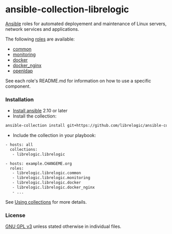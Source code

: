# ansible-collection-librelogic

[Ansible](https://www.ansible.com/) roles for automated deployement and maintenance of Linux servers, network services and applications.

The following [roles](https://docs.ansible.com/ansible/latest/user_guide/playbooks_reuse_roles.html) are available:

- [common](common/)
- [monitoring](monitoring/)
- [docker](docker/)
- [docker_nginx](docker_nginx/)
- [openldap](openldap/)

See each role's README.md for information on how to use a specific component.


### Installation

- [Install ansible](https://docs.ansible.com/ansible/latest/installation_guide/intro_installation.html) 2.10 or later
- Install the collection:

```bash
ansible-collection install git+https://github.com/librelogic/ansible-collection-librelogic
```

- Include the collection in your playbook:

```bash
- hosts: all
  collections:
   - librelogic.librelogic

- hosts: example.CHANGEME.org
  roles:
   - librelogic.librelogic.common
   - librelogic.librelogic.monitoring
   - librelogic.librelogic.docker
   - librelogic.librelogic.docker_nginx
   - ...
```

See [Using collections](https://docs.ansible.com/ansible/latest/user_guide/collections_using.html) for more details.


### License

[GNU GPL v3](LICENSE) unless stated otherwise in individual files.
